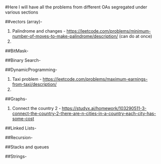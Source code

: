 #Here I will have all the problems from different OAs segregated under various sections

##vectors (array)-
1.  Palindrome and changes - https://leetcode.com/problems/minimum-number-of-moves-to-make-palindrome/description/ (can do at once)
2.  

##BitMask-

##Binary Search-

##DynamicProgramming-
1. Taxi problem - https://leetcode.com/problems/maximum-earnings-from-taxi/description/
2. 

##Graphs-
1. Connect the country 2 - https://studyx.ai/homework/103290511-3-connect-the-country-2-there-are-n-cities-in-a-country-each-city-has-some-cost

##Linked Lists-

##Recursion-

##Stacks and queues

##Strings-

